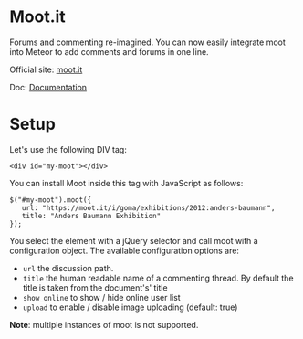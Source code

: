 # Moot.it
Forums and commenting re-imagined. You can now easily integrate moot into Meteor to add comments and forums in one line.

Official site: [moot.it](https://moot.it)

Doc: [Documentation](https://moot.it/docs/)

# Setup
Let's use the following DIV tag:
```
<div id="my-moot"></div>
```
You can install Moot inside this tag with JavaScript as follows:
```
$("#my-moot").moot({
   url: "https://moot.it/i/goma/exhibitions/2012:anders-baumann",
   title: "Anders Baumann Exhibition"
});
```

You select the element with a jQuery selector and call moot with a configuration object. The available configuration options are:


* `url` the discussion path.
* `title` the human readable name of a commenting thread. By default the title is taken from the document's' title
* `show_online` to show / hide online user list
* `upload` to enable / disable image uploading (default: true)


**Note**: multiple  instances of moot is not supported.